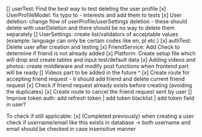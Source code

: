 [] userTest: Find the best way to test deleting the user profile
[x] UserProfileModel: fix typo to - interests and add them to tests
[x] User deletion: change flow of userProfile/userSettings deletion - these should delete with userDeletion and there should be no way to delete them separately
[] UserSettings: create list/validators of acceptable values (example: language can only be certain codes like en, pl etc.)
[x] authTest: Delete user after creation and testing
[x] FriendService: Add Check to determine if friend is not already added
[x] Platform: Create setup file which will drop and create tables and input test/default data
[x] Adding videos and photos: create middleware and modify post functions when frontend part will be ready
[] Videos part to be added in the future ^
[x] Create route for accepting friend request - it should add friend and delete current friend request
[x] Check if friend request already exists before creating (avoiding the duplicates)
[x] Create route to cancel the friend request sent by user
[] Improve token auth: add refresh token | add token blacklist | add token field in user?

To check if still applicable:
[x] (Completed previously) when creating a user check if username/email like this exists in database -> both username and email should be checked in case insensitive manner
